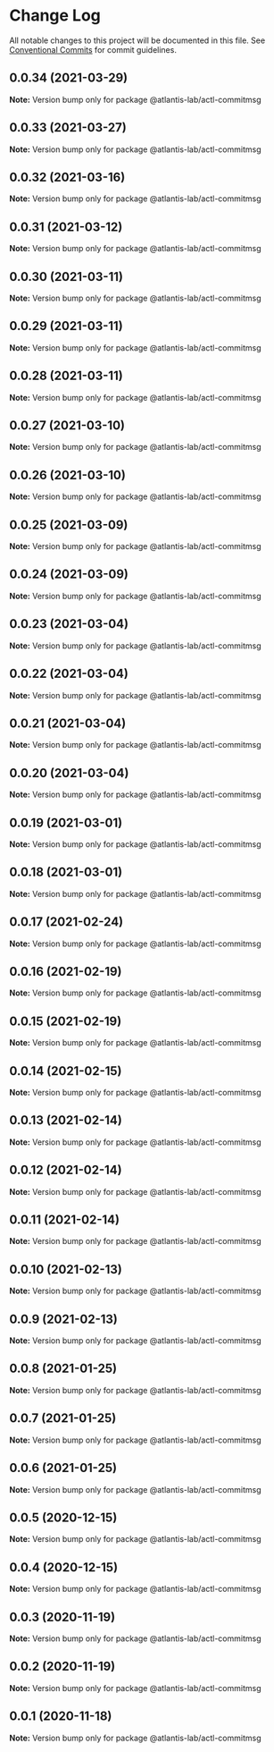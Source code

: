 # Change Log

All notable changes to this project will be documented in this file.
See [Conventional Commits](https://conventionalcommits.org) for commit guidelines.

## 0.0.34 (2021-03-29)

**Note:** Version bump only for package @atlantis-lab/actl-commitmsg





## 0.0.33 (2021-03-27)

**Note:** Version bump only for package @atlantis-lab/actl-commitmsg





## 0.0.32 (2021-03-16)

**Note:** Version bump only for package @atlantis-lab/actl-commitmsg





## 0.0.31 (2021-03-12)

**Note:** Version bump only for package @atlantis-lab/actl-commitmsg





## 0.0.30 (2021-03-11)

**Note:** Version bump only for package @atlantis-lab/actl-commitmsg





## 0.0.29 (2021-03-11)

**Note:** Version bump only for package @atlantis-lab/actl-commitmsg





## 0.0.28 (2021-03-11)

**Note:** Version bump only for package @atlantis-lab/actl-commitmsg





## 0.0.27 (2021-03-10)

**Note:** Version bump only for package @atlantis-lab/actl-commitmsg





## 0.0.26 (2021-03-10)

**Note:** Version bump only for package @atlantis-lab/actl-commitmsg





## 0.0.25 (2021-03-09)

**Note:** Version bump only for package @atlantis-lab/actl-commitmsg





## 0.0.24 (2021-03-09)

**Note:** Version bump only for package @atlantis-lab/actl-commitmsg





## 0.0.23 (2021-03-04)

**Note:** Version bump only for package @atlantis-lab/actl-commitmsg





## 0.0.22 (2021-03-04)

**Note:** Version bump only for package @atlantis-lab/actl-commitmsg





## 0.0.21 (2021-03-04)

**Note:** Version bump only for package @atlantis-lab/actl-commitmsg





## 0.0.20 (2021-03-04)

**Note:** Version bump only for package @atlantis-lab/actl-commitmsg





## 0.0.19 (2021-03-01)

**Note:** Version bump only for package @atlantis-lab/actl-commitmsg





## 0.0.18 (2021-03-01)

**Note:** Version bump only for package @atlantis-lab/actl-commitmsg





## 0.0.17 (2021-02-24)

**Note:** Version bump only for package @atlantis-lab/actl-commitmsg





## 0.0.16 (2021-02-19)

**Note:** Version bump only for package @atlantis-lab/actl-commitmsg





## 0.0.15 (2021-02-19)

**Note:** Version bump only for package @atlantis-lab/actl-commitmsg





## 0.0.14 (2021-02-15)

**Note:** Version bump only for package @atlantis-lab/actl-commitmsg





## 0.0.13 (2021-02-14)

**Note:** Version bump only for package @atlantis-lab/actl-commitmsg





## 0.0.12 (2021-02-14)

**Note:** Version bump only for package @atlantis-lab/actl-commitmsg





## 0.0.11 (2021-02-14)

**Note:** Version bump only for package @atlantis-lab/actl-commitmsg





## 0.0.10 (2021-02-13)

**Note:** Version bump only for package @atlantis-lab/actl-commitmsg





## 0.0.9 (2021-02-13)

**Note:** Version bump only for package @atlantis-lab/actl-commitmsg





## 0.0.8 (2021-01-25)

**Note:** Version bump only for package @atlantis-lab/actl-commitmsg





## 0.0.7 (2021-01-25)

**Note:** Version bump only for package @atlantis-lab/actl-commitmsg





## 0.0.6 (2021-01-25)

**Note:** Version bump only for package @atlantis-lab/actl-commitmsg





## 0.0.5 (2020-12-15)

**Note:** Version bump only for package @atlantis-lab/actl-commitmsg





## 0.0.4 (2020-12-15)

**Note:** Version bump only for package @atlantis-lab/actl-commitmsg





## 0.0.3 (2020-11-19)

**Note:** Version bump only for package @atlantis-lab/actl-commitmsg





## 0.0.2 (2020-11-19)

**Note:** Version bump only for package @atlantis-lab/actl-commitmsg





## 0.0.1 (2020-11-18)

**Note:** Version bump only for package @atlantis-lab/actl-commitmsg
